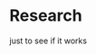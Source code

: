 # Research 
<!DOCTYPE html>

<html>
  <link rel= " html code " href= "Reseach.js">
  
  
  <body>
  just to see if it works 
  </body>
  
  
  </html>
